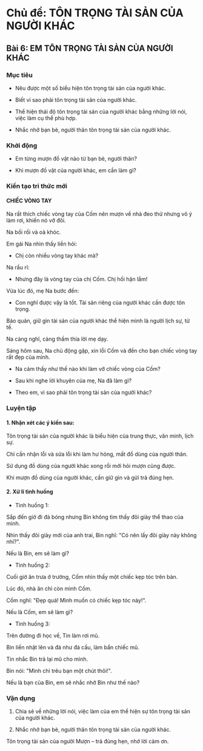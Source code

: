# Chủ đề: TÔN TRỌNG TÀI SẢN CỦA NGƯỜI KHÁC

## Bài 6: EM TÔN TRỌNG TÀI SẢN CỦA NGƯỜI KHÁC

### Mục tiêu

- Nêu được một số biểu hiện tôn trọng tài sản của người khác.

- Biết vì sao phải tôn trọng tài sản của người khác.

- Thể hiện thái độ tôn trọng tài sản của người khác bằng những lời nói, việc làm cụ thể phù hợp.

- Nhắc nhở bạn bè, người thân tôn trọng tài sản của người khác.

### Khởi động

- Em từng mượn đồ vật nào từ bạn bè, người thân?

- Khi mượn đồ vật của người khác, em cần làm gì?

### Kiến tạo tri thức mới

#### CHIẾC VÒNG TAY

Na rất thích chiếc vòng tay của Cốm nên mượn về nhà đeo thử nhưng vô ý làm rơi, khiến nó vỡ đôi.

Na bối rối và oà khóc.

Em gái Na nhìn thấy liền hỏi:

- Chị còn nhiều vòng tay khác mà?

Na rầu rĩ:

- Nhưng đây là vòng tay của chị Cốm. Chị hối hận lắm!

Vừa lúc đó, mẹ Na bước đến:

- Con nghĩ được vậy là tốt. Tài sản riêng của người khác cần được tôn trọng.

Bảo quản, giữ gìn tài sản của người khác thể hiện mình là người lịch sự, tử tế.

Na càng nghĩ, càng thấm thía lời mẹ dạy.

Sáng hôm sau, Na chủ động gặp, xin lỗi Cốm và đền cho bạn chiếc vòng tay rất đẹp của mình.

- Na cảm thấy như thế nào khi làm vỡ chiếc vòng của Cốm?

- Sau khi nghe lời khuyên của mẹ, Na đã làm gì?


- Theo em, vì sao phải tôn trọng tài sản của người khác?

### Luyện tập

#### 1. Nhận xét các ý kiến sau:

Tôn trọng tài sản của người khác là biểu hiện của trung thực, văn minh, lịch sự.

Chỉ cần nhận lỗi và sửa lỗi khi làm hư hỏng, mất đồ dùng của người thân.

Sử dụng đồ dùng của người khác xong rồi mới hỏi mượn cũng được.

Khi mượn đồ dùng của người khác, cần giữ gìn và gửi trả đúng hẹn.

#### 2. Xử lí tình huống

* Tình huống 1:

Sắp đến giờ đi đá bóng nhưng Bin không tìm thấy đôi giày thể thao của mình.

Nhìn thấy đôi giày mới của anh trai, Bin nghĩ: "Có nên lấy đôi giày này không nhỉ?".

Nếu là Bin, em sẽ làm gì?

* Tình huống 2:

Cuối giờ ăn trưa ở trường, Cốm nhìn thấy một chiếc kẹp tóc trên bàn.

Lúc đó, nhà ăn chỉ còn mình Cốm.

Cốm nghĩ: "Đẹp quá! Mình muốn có chiếc kẹp tóc này!".

Nếu là Cốm, em sẽ làm gì?

* Tình huống 3:

Trên đường đi học về, Tin làm rơi mũ.

Bin liền nhặt lên và đá như đá cầu, làm bẩn chiếc mũ.

Tin nhắc Bin trả lại mũ cho mình.

Bin nói: "Mình chỉ trêu bạn một chút thôi!".

Nếu là bạn của Bin, em sẽ nhắc nhở Bin như thế nào?

### Vận dụng

1. Chia sẻ về những lời nói, việc làm của em thể hiện sự tôn trọng tài sản của người khác.

2. Nhắc nhở bạn bè, người thân tôn trọng tài sản của người khác.

Tôn trọng tài sản của người
Mượn – trả đúng hẹn, nhớ lời cảm ơn.
